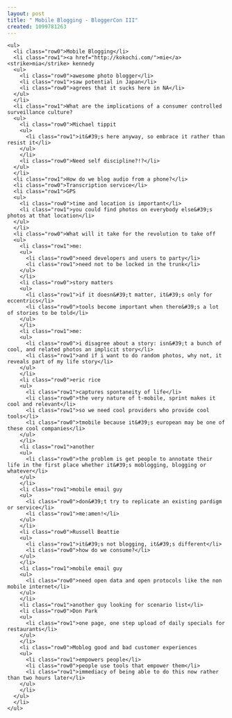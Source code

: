 ```yaml
---
layout: post
title: " Mobile Blogging - BloggerCon III"
created: 1099781263
---
```

    <ul>
      <li class="row0">Mobile Blogging</li>
      <li class="row1"><a href="http://kokochi.com/">mie</a><strike>mia</strike> kennedy
      <ul>
        <li class="row0">awesome photo blogger</li>
        <li class="row1">saw potential in Japan</li>
        <li class="row0">agrees that it sucks here in NA</li>
      </ul>
      </li>
      <li class="row1">What are the implications of a consumer controlled surveillance culture?
      <ul>
        <li class="row0">Michael tippit
        <ul>
          <li class="row1">it&#39;s here anyway, so embrace it rather than resist it</li>
        </ul>
        </li>
        <li class="row0">Need self discipline?!?</li>
      </ul>
      </li>
      <li class="row1">How do we blog audio from a phone?</li>
      <li class="row0">Transcription service</li>
      <li class="row1">GPS
      <ul>
        <li class="row0">time and location is important</li>
        <li class="row1">you could find photos on everybody else&#39;s photos at that location</li>
      </ul>
      </li>
      <li class="row0">What will it take for the revolution to take off
      <ul>
        <li class="row1">me:
        <ul>
          <li class="row0">need developers and users to party</li>
          <li class="row1">need not to be locked in the trunk</li>
        </ul>
        </li>
        <li class="row0">story matters
        <ul>
          <li class="row1">if it doesn&#39;t matter, it&#39;s only for eccentrics</li>
          <li class="row0">tools become important when there&#39;s a lot of stories to be told</li>
        </ul>
        </li>
        <li class="row1">me:
        <ul>
          <li class="row0">i disagree about a story: isn&#39;t a bunch of cool, and related photos an implicit story</li>
          <li class="row1">and if i want to do random photos, why not, it reveals part of my life story</li>
        </ul>
        </li>
        <li class="row0">eric rice
        <ul>
          <li class="row1">captures spontaneity of life</li>
          <li class="row0">the very nature of t-mobile, sprint makes it cool and relevant</li>
          <li class="row1">so we need cool providers who provide cool tools</li>
          <li class="row0">tmobile because it&#39;s european may be one of these cool companies</li>
        </ul>
        </li>
        <li class="row1">another 
        <ul>
          <li class="row0">the problem is get people to annotate their life in the first place whether it&#39;s moblogging, blogging or whatever</li>
        </ul>
        </li>
        <li class="row1">mobile email guy
        <ul>
          <li class="row0">don&#39;t try to replicate an existing pardigm or service</li>
          <li class="row1">me:amen!</li>
        </ul>
        </li>
        <li class="row0">Russell Beattie
        <ul>
          <li class="row1">it&#39;s not blogging, it&#39;s different</li>
          <li class="row0">how do we consume?</li>
        </ul>
        </li>
        <li class="row1">mobile email guy
        <ul>
          <li class="row0">need open data and open protocols like the non mobile internet</li>
        </ul>
        </li>
        <li class="row1">another guy looking for scenario list</li>
        <li class="row0">Don Park
        <ul>
          <li class="row1">one page, one step upload of daily specials for restaurants</li>
        </ul>
        </li>
        <li class="row0">Moblog good and bad customer experiences
        <ul>
          <li class="row1">empowers people</li>
          <li class="row0">people use tools that empower them</li>
          <li class="row1">immediacy of being able to do this now rather than two hours later</li>
        </ul>
        </li>
      </ul>
      </li>
    </ul>

